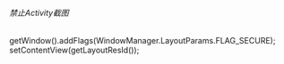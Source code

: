 ###### 禁止Activity截图
 
getWindow().addFlags(WindowManager.LayoutParams.FLAG_SECURE);  
setContentView(getLayoutResId());
 
